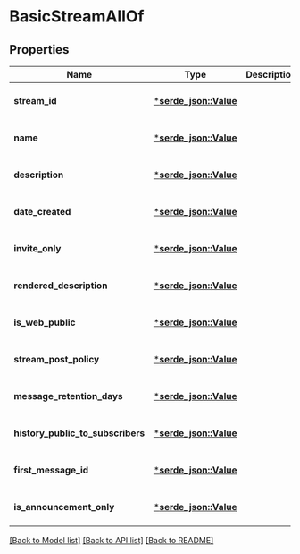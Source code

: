 # BasicStreamAllOf

## Properties
Name | Type | Description | Notes
------------ | ------------- | ------------- | -------------
**stream_id** | [***serde_json::Value**](.md) |  | [optional] [default to None]
**name** | [***serde_json::Value**](.md) |  | [optional] [default to None]
**description** | [***serde_json::Value**](.md) |  | [optional] [default to None]
**date_created** | [***serde_json::Value**](.md) |  | [optional] [default to None]
**invite_only** | [***serde_json::Value**](.md) |  | [optional] [default to None]
**rendered_description** | [***serde_json::Value**](.md) |  | [optional] [default to None]
**is_web_public** | [***serde_json::Value**](.md) |  | [optional] [default to None]
**stream_post_policy** | [***serde_json::Value**](.md) |  | [optional] [default to None]
**message_retention_days** | [***serde_json::Value**](.md) |  | [optional] [default to None]
**history_public_to_subscribers** | [***serde_json::Value**](.md) |  | [optional] [default to None]
**first_message_id** | [***serde_json::Value**](.md) |  | [optional] [default to None]
**is_announcement_only** | [***serde_json::Value**](.md) |  | [optional] [default to None]

[[Back to Model list]](../README.md#documentation-for-models) [[Back to API list]](../README.md#documentation-for-api-endpoints) [[Back to README]](../README.md)


